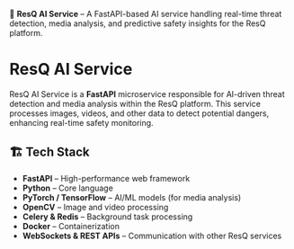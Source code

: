  
🚀 **ResQ AI Service** – A FastAPI-based AI service handling real-time threat detection, media analysis, and predictive safety insights for the ResQ platform.  

# ResQ AI Service  

ResQ AI Service is a **FastAPI** microservice responsible for AI-driven threat detection and media analysis within the ResQ platform. This service processes images, videos, and other data to detect potential dangers, enhancing real-time safety monitoring.  

## 🏗 Tech Stack  

- **FastAPI** – High-performance web framework  
- **Python** – Core language  
- **PyTorch / TensorFlow** – AI/ML models (for media analysis)  
- **OpenCV** – Image and video processing  
- **Celery & Redis** – Background task processing  
- **Docker** – Containerization  
- **WebSockets & REST APIs** – Communication with other ResQ services  


